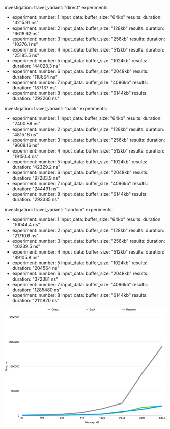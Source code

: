 investigation:
  travel_variant: "direct"
  experiments:
  - experiment:
      number: 1
      input_data:
        buffer_size: "64kb"
      results:
        duration: "3215.91 ns"
  - experiment:
      number: 2
      input_data:
        buffer_size: "128kb"
      results:
        duration: "6618.62 ns"
  - experiment:
        number: 3
        input_data:
          buffer_size: "256kb"
        results:
          duration: "10376.1 ns"
  - experiment:
        number: 4
        input_data:
          buffer_size: "512kb"
        results:
          duration: "25185.5 ns"
  - experiment:
        number: 5
        input_data:
          buffer_size: "1024kb"
        results:
          duration: "44028.3 ns"
  - experiment:
          number: 6
          input_data:
            buffer_size: "2048kb"
          results:
            duration: "118664 ns"
  - experiment:
          number: 7
          input_data:
            buffer_size: "4096kb"
          results:
            duration: "187137 ns"
  - experiment:
          number: 8
          input_data:
            buffer_size: "6144kb"
          results:
            duration: "292266 ns"
            
investigation:
  travel_variant: "back"
  experiments:
  - experiment:
      number: 1
      input_data:
        buffer_size: "64kb"
      results:
        duration: "2400.89 ns"
  - experiment:
      number: 2
      input_data:
        buffer_size: "128kb"
      results:
        duration: "4815.16 ns"
  - experiment:
        number: 3
        input_data:
          buffer_size: "256kb"
        results:
          duration: "9608.16 ns"
  - experiment:
        number: 4
        input_data:
          buffer_size: "512kb"
        results:
          duration: "19150.4 ns"
  - experiment:
        number: 5
        input_data:
          buffer_size: "1024kb"
        results:
          duration: "42329.2 ns"
  - experiment:
          number: 6
          input_data:
            buffer_size: "2048kb"
          results:
            duration: "97283.9 ns"
  - experiment:
          number: 7
          input_data:
            buffer_size: "4096kb"
          results:
            duration: "244491 ns"
  - experiment:
          number: 8
          input_data:
            buffer_size: "6144kb"
          results:
            duration: "293335 ns"
            
investigation:
  travel_variant: "random"
  experiments:
  - experiment:
      number: 1
      input_data:
        buffer_size: "64kb"
      results:
        duration: "10044.4 ns"
  - experiment:
      number: 2
      input_data:
        buffer_size: "128kb"
      results:
        duration: "21710.6 ns"
  - experiment:
        number: 3
        input_data:
          buffer_size: "256kb"
        results:
          duration: "40239.5 ns"
  - experiment:
        number: 4
        input_data:
          buffer_size: "512kb"
        results:
          duration: "89105.8 ns"
  - experiment:
        number: 5
        input_data:
          buffer_size: "1024kb"
        results:
          duration: "204564 ns"
  - experiment:
          number: 6
          input_data:
            buffer_size: "2048kb"
          results:
            duration: "372381 ns"
  - experiment:
          number: 7
          input_data:
            buffer_size: "4096kb"
          results:
            duration: "1285480 ns"
  - experiment:
          number: 8
          input_data:
            buffer_size: "6144kb"
          results:
            duration: "2111820 ns"

![Cache](./images/graph.png)